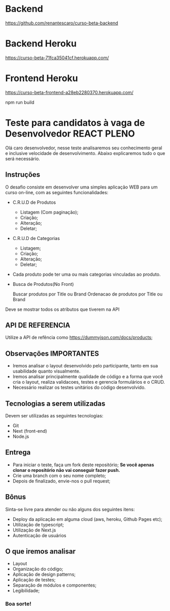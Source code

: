 # Backend
https://github.com/renantescaro/curso-beta-backend

# Backend Heroku
https://curso-beta-71fca35041cf.herokuapp.com/

# Frontend Heroku
https://curso-beta-frontend-a28eb2280370.herokuapp.com/

npm run build

# Teste para candidatos à vaga de Desenvolvedor REACT PLENO

Olá caro desenvolvedor, nesse teste analisaremos seu conhecimento geral e inclusive velocidade de desenvolvimento. Abaixo explicaremos tudo o que será necessário.

## Instruções

O desafio consiste em desenvolver uma simples aplicação WEB para um curso on-line, com as seguintes funcionalidades:

- C.R.U.D de Produtos
  - Listagem (Com paginação);
  - Criação;
  - Alteração;
  - Deletar;

- C.R.U.D de Categorias
  - Listagem;
  - Criação;
  - Alteração;
  - Deletar;

- Cada produto pode ter uma ou mais categorias vinculadas ao produto.

- Busca de Produtos(No Front)

  Buscar produtos por Title ou Brand
  Ordenacao de produtos por Title ou Brand

Deve se mostrar todos os atributos que tiverem na API

## API DE REFERENCIA

Utilize a API de refência como https://dummyjson.com/docs/products;

## Observações IMPORTANTES

- Iremos analisar o layout desenvolvido pelo participante, tanto em sua usabilidade quanto visualmente.
- Iremos analisar principalmente qualidade de código e a forma que você cria o layout, realiza validacoes, testes e gerencia formulários e o CRUD.
- Necessário realizar os testes unitários do código desenvolvido.

## Tecnologias a serem utilizadas

Devem ser utilizadas as seguintes tecnologias:

- Git
- Next (front-end)
- Node.js

## Entrega

- Para iniciar o teste, faça um fork deste repositório; **Se você apenas clonar o repositório não vai conseguir fazer push.**
- Crie uma branch com o seu nome completo;
- Depois de finalizado, envie-nos o pull request;

## Bônus

Sinta-se livre para atender ou não alguns dos seguintes itens:
- Deploy da aplicação em alguma cloud (aws, heroku, Github Pages etc);
- Utilização de typescript;
- Utilização de Next.js
- Autenticação de usuários


## O que iremos analisar

- Layout
- Organização do código;
- Aplicação de design patterns;
- Aplicação de testes;
- Separação de módulos e componentes;
- Legibilidade;


### Boa sorte!
